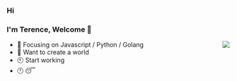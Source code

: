 ### Hi

### I'm Terence, Welcome 👋

<img align="right" src="https://github-readme-stats.vercel.app/api?username=Terencesun&hide=issues&show_icons=true&include_all_commits=true">

- :orange_book: Focusing on Javascript / Python / Golang
- :hammer: Want to create a world
- :clock10: Start working
- :clock12: :sleeping:
